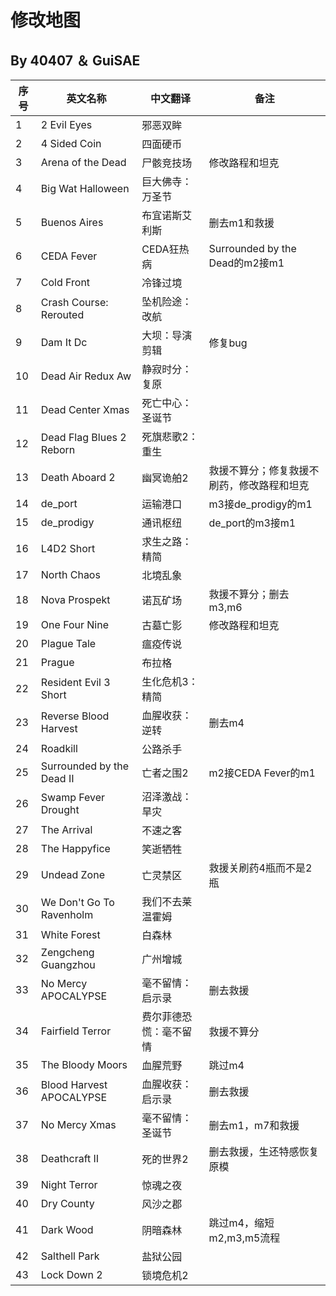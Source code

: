 # 修改地图
## By 40407 ＆ GuiSAE
| 序号 | 英文名称                   | 中文翻译               |备注                  
|------|----------------------------|-------------------------|----------------------
| 1    | 2 Evil Eyes                | 邪恶双眸                |
| 2    | 4 Sided Coin               | 四面硬币                |
| 3    | Arena of the Dead          | 尸骸竞技场              |修改路程和坦克
| 4    | Big Wat Halloween          | 巨大佛寺：万圣节        |
| 5    | Buenos Aires               | 布宜诺斯艾利斯          |删去m1和救援
| 6    | CEDA Fever                 | CEDA狂热病              |Surrounded by the Dead的m2接m1
| 7    | Cold Front                 | 冷锋过境                |
| 8    | Crash Course: Rerouted     | 坠机险途：改航          |
| 9    | Dam It Dc                  | 大坝：导演剪辑          |修复bug
| 10   | Dead Air Redux Aw          | 静寂时分：复原          |
| 11   | Dead Center Xmas           | 死亡中心：圣诞节        |
| 12   | Dead Flag Blues 2 Reborn   | 死旗悲歌2：重生         |
| 13   | Death Aboard 2             | 幽冥诡舶2               |救援不算分；修复救援不刷药，修改路程和坦克
| 14   | de_port                    | 运输港口                |m3接de_prodigy的m1
| 15   | de_prodigy                 | 通讯枢纽                |de_port的m3接m1
| 16   | L4D2 Short                 | 求生之路：精简          |
| 17   | North Chaos                | 北境乱象                |
| 18   | Nova Prospekt              | 诺瓦矿场                |救援不算分；删去m3,m6
| 19   | One Four Nine              | 古墓亡影                |修改路程和坦克
| 20   | Plague Tale                | 瘟疫传说                |
| 21   | Prague                     | 布拉格                  |
| 22   | Resident Evil 3 Short      | 生化危机3：精简         |
| 23   | Reverse Blood Harvest      | 血腥收获：逆转          |删去m4
| 24   | Roadkill                   | 公路杀手                |
| 25   | Surrounded by the Dead Ⅱ  | 亡者之围2               |m2接CEDA Fever的m1
| 26   | Swamp Fever Drought        | 沼泽激战：旱灾          |
| 27   | The Arrival                | 不速之客                |
| 28   | The Happyfice              | 笑逝牺牲                |
| 29   | Undead Zone                | 亡灵禁区                |救援关刷药4瓶而不是2瓶
| 30   | We Don't Go To Ravenholm   | 我们不去莱温霍姆        |
| 31   | White Forest               | 白森林                  |
| 32   | Zengcheng Guangzhou        | 广州增城                |
| 33   | No Mercy APOCALYPSE        | 毫不留情：启示录        |删去救援
| 34   | Fairfield Terror           | 费尔菲德恐慌：毫不留情  |救援不算分
| 35   | The Bloody Moors           | 血腥荒野                |跳过m4
| 36   | Blood Harvest APOCALYPSE   | 血腥收获：启示录        |删去救援
| 37   | No Mercy Xmas              | 毫不留情：圣诞节        |删去m1，m7和救援
| 38   | Deathcraft Ⅱ              | 死的世界2               |删去救援，生还特感恢复原模
| 39   | Night Terror               | 惊魂之夜                |
| 40   | Dry County                 | 风沙之郡                |
| 41   | Dark Wood                  | 阴暗森林                |跳过m4，缩短m2,m3,m5流程
| 42   | Salthell Park              | 盐狱公园                |
| 43   | Lock Down 2                | 锁境危机2               |

